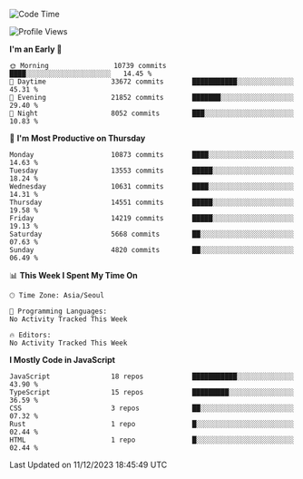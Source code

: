 <!--START_SECTION:waka-->
![Code Time](http://img.shields.io/badge/Code%20Time-5%2C379%20hrs%2037%20mins-blue)

![Profile Views](http://img.shields.io/badge/Profile%20Views-0-blue)

**I'm an Early 🐤** 

```text
🌞 Morning                10739 commits       ████░░░░░░░░░░░░░░░░░░░░░   14.45 % 
🌆 Daytime                33672 commits       ███████████░░░░░░░░░░░░░░   45.31 % 
🌃 Evening                21852 commits       ███████░░░░░░░░░░░░░░░░░░   29.40 % 
🌙 Night                  8052 commits        ███░░░░░░░░░░░░░░░░░░░░░░   10.83 % 
```
📅 **I'm Most Productive on Thursday** 

```text
Monday                   10873 commits       ████░░░░░░░░░░░░░░░░░░░░░   14.63 % 
Tuesday                  13553 commits       █████░░░░░░░░░░░░░░░░░░░░   18.24 % 
Wednesday                10631 commits       ████░░░░░░░░░░░░░░░░░░░░░   14.31 % 
Thursday                 14551 commits       █████░░░░░░░░░░░░░░░░░░░░   19.58 % 
Friday                   14219 commits       █████░░░░░░░░░░░░░░░░░░░░   19.13 % 
Saturday                 5668 commits        ██░░░░░░░░░░░░░░░░░░░░░░░   07.63 % 
Sunday                   4820 commits        ██░░░░░░░░░░░░░░░░░░░░░░░   06.49 % 
```


📊 **This Week I Spent My Time On** 

```text
🕑︎ Time Zone: Asia/Seoul

💬 Programming Languages: 
No Activity Tracked This Week

🔥 Editors: 
No Activity Tracked This Week
```

**I Mostly Code in JavaScript** 

```text
JavaScript               18 repos            ███████████░░░░░░░░░░░░░░   43.90 % 
TypeScript               15 repos            █████████░░░░░░░░░░░░░░░░   36.59 % 
CSS                      3 repos             ██░░░░░░░░░░░░░░░░░░░░░░░   07.32 % 
Rust                     1 repo              █░░░░░░░░░░░░░░░░░░░░░░░░   02.44 % 
HTML                     1 repo              █░░░░░░░░░░░░░░░░░░░░░░░░   02.44 % 
```




 Last Updated on 11/12/2023 18:45:49 UTC
<!--END_SECTION:waka-->
